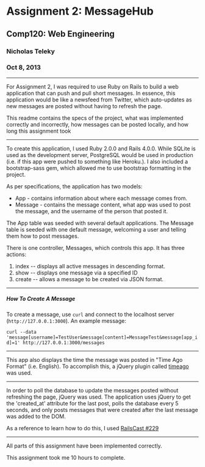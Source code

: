 Assignment 2: MessageHub
=====================================
## Comp120: Web Engineering ##
### Nicholas Teleky ###
### Oct 8, 2013 ###

- - - - - - - - - - - - - - - - - - -

For Assignment 2, I was required to use Ruby on Rails to build a web application that can 
push and pull short messages. In essence, this application would be like a newsfeed from Twitter, 
which auto-updates as new messages are posted without having to refresh the page.

This readme contains the specs of the project, what was implemented correctly and incorrectly, 
how messages can be posted locally, and how long this assignment took

- - - - - - - - - - - - - - - - - - - - -

To create this application, I used Ruby 2.0.0 and Rails 4.0.0. While SQLite is used as the 
development server, PostgreSQL would be used in production (i.e. if this app were pushed to 
something like Heroku.). I also included a bootstrap-sass gem, which allowed me to use bootstrap
formatting in the project.

As per specifications, the application has two models:
* App - contains information about where each message comes from.
* Message - contains the message content, what app was used to post the message, and the username
 of the person that posted it.

 The App table was seeded with several default applications. The Message table is seeded with one 
 default message, welcoming a user and telling them how to post messages.

 There is one controller, Messages, which controls this app. It has three actions:
  1. index -- displays all active messages in descending format.
  2. show -- displays one message via a specified ID
  3. create -- allows a message to be created via JSON format.

  - - - - - - - - - - - - - - - - - - - - - -

  ##### How To Create A Message #####

  To create a message, use `curl` and connect to the localhost server (`http://127.0.0.1:3000`). 
  An example message:

  ``curl --data 'message[username]=TestUser&message[content]=MessageTest&message[app_id]=1' http://127.0.0.1:3000/messages ``

  - - - - - - - - - - - - - - - - - - - - - - -

  This app also displays the time the message was posted in "Time Ago Format" (i.e. English).
  To accomplish this, a jQuery plugin called [timeago](http://timeago.yarp.com/) was used.

  - - - - - - - - - - - - - - - - - - - - - - - -

  In order to poll the database to update the messages posted without refreshing the page, jQuery was
  used. The application uses jQuery to get the 'created_at' attribute for the last post, polls the database every 5 seconds,
  and only posts messages that were created after the last message was added to the DOM.

  As a reference to learn how to do this, I used [RailsCast #229](http://railscasts.com/episodes/229-polling-for-changes)

  - - - - - - - - - - - - - - - - - - - - - - - -

  All parts of this assignment have been implemented correctly.


This assignment took me 10 hours to complete.
